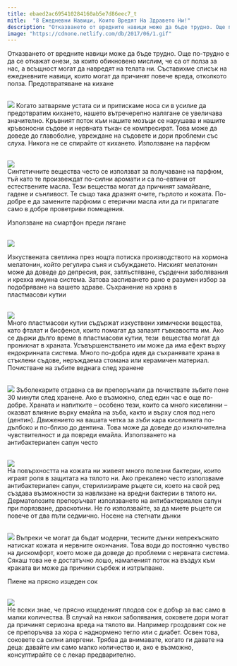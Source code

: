 ```yaml
---
title: ebaed2ac695410284160ab5e7d86eec7_t
mitle:  "8 Ежедневни Навици, Които Вредят На Здравето Ни!"
description: "Отказването от вредните навици може да бъде трудно. Още по-трудно е да се откажат онези, за които обикновено мислим, че са от полза за нас, а всъщност могат да навред"
image: "https://cdnone.netlify.com/db/2017/06/1.gif"
---
```


 <p>Отказването от вредните навици може да бъде трудно. Още по-трудно е да се откажат онези, за които обикновено мислим, че са от полза за нас, а всъщност могат да навредят на телата ни. Съставихме списък на ежедневните навици, които могат да причинят повече вреда, отколкото полза. Предотвратяване на кихане</p>       <p> <br/><img src="https://cdnone.netlify.com/db/2017/06/1.gif"/> Когато затваряме устата си и притискаме носа си в усилие да предотвратим кихането, нашето вътречерепно налягане се увеличава значително. Кръвният поток към нашите мозъци се нарушава и нашите кръвоносни съдове и нервната тъкан се компресират. Това може да доведе до главоболие, увреждане на съдовете и дори проблеми със слуха. Никога не се спирайте от кихането. Използване на парфюм</p> <p> <br/><img src="https://cdnone.netlify.com/db/2017/06/2-4.jpg"/><br/> Синтетичните вещества често се използват за получаване на парфюм, тъй като те произвеждат по-силни аромати и са по-евтини от естествените масла. Тези вещества могат да причинят замайване, гадене и сънливост. Те също така дразнят очите, гърлото и кожата. По-добре е да замените парфюми с етерични масла или да ги прилагате само в добре проветриви помещения.</p> <p> Използване на смартфон преди лягане</p>      <p> <br/><img src="https://cdnone.netlify.com/db/2017/06/3-5.jpg"/><br/></p> <p>Изкуствената светлина през нощта потиска производството на хормона мелатонин, който регулира съня и събуждането. Ниският мелатонин може да доведе до депресия, рак, затлъстяване, сърдечни заболявания и крехка имунна система. Затова заспиването рано е разумен избор за подобряване на вашето здраве. Съхранение на храна в пластмасови кутии</p> <p> <br/><img src="https://cdnone.netlify.com/db/2017/06/4-5.jpg"/><br/> Много пластмасови кутии съдържат изкуствени химически вещества, като фталат и бисфенол, които помагат да запазят гъвкавостта им. Ако се държи дълго време в пластмасови кутии, тези  вещества могат да проникнат в храната. Усъвършенстването им може да има ефект върху ендокринната система. Много по-добра идея да съхранявате храна в стъклени съдове, неръждаема стомана или керамичен материал. Почистване на зъбите веднага след хранене</p> <p> <br/><img src="https://cdnone.netlify.com/db/2017/06/5.gif"/> Зъболекарите отдавна са ви препоръчали да почиствате зъбите поне 30 минути след хранене. Ако е възможно, след един час е още по-добре. Храната и напитките – особено тези, които са много киселинни – оказват влияние върху емайла на зъба, както и върху слоя под него (дентин). Движението на вашата четка за зъби кара киселината по-дълбоко и по-близо до дентина. Това може да доведе до изключителна чувствителност и да повреди емайла. Използването на антибактериален сапун често</p>      <p> <br/><img src="https://cdnone.netlify.com/db/2017/06/6-5.jpg"/><br/> На повърхността на кожата ни живеят много полезни бактерии, които играят роля в защитата на тялото ни. Ако прекалено често използваме антибактериален сапун, стерилизираме ръцете си, което на свой ред създава възможности за навлизане на вредни бактерии в тялото ни. Дерматолозите препоръчват използването на антибактериален сапун при порязване, драскотини. Не го използвайте, за да миете ръцете си повече от два пъти седмично. Носене на стегнати дънки</p> <p> <br/><img src="https://cdnone.netlify.com/db/2017/06/7.gif"/> Въпреки че могат да бъдат модерни, тесните дънки непрекъснато натискат кожата и нервните окончания. Това води до постоянно чувство на дискомфорт, което може да доведе до проблеми с нервната система. Сякаш това не е достатъчно лошо, намаленият поток на въздух към краката ви може да причини сърбеж и изтръпване.</p> <p> Пиене на прясно изцеден сок</p> <p> <br/><img src="https://cdnone.netlify.com/db/2017/06/8-5.jpg"/><br/> Не всеки знае, че прясно изцеденият плодов сок е добър за вас само в малки количества. В случай на някои заболявания, соковете дори могат да причинят сериозна вреда на тялото ви. Например гроздовият сок не се препоръчва за хора с наднормено тегло или с диабет. Освен това, соковете са силни алергени. Трябва да внимавате, когато ги давате на деца: давайте им само малко количество и, ако е възможно, консултирайте се с лекар предварително.</p>       